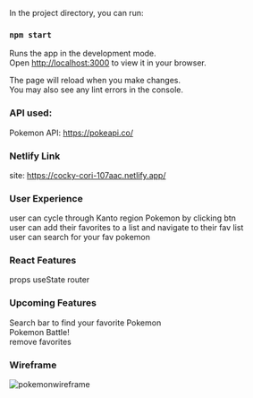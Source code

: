

In the project directory, you can run:

### `npm start`

Runs the app in the development mode.\
Open [http://localhost:3000](http://localhost:3000) to view it in your browser.

The page will reload when you make changes.\
You may also see any lint errors in the console.
### API used:
Pokemon API: https://pokeapi.co/
### Netlify Link
site: https://cocky-cori-107aac.netlify.app/

### User Experience
user can cycle through Kanto region Pokemon by clicking btn<br/>
user can add their favorites to a list and navigate to their fav list<br/>
user can search for your fav pokemon<br>

### React Features
 
 props
 useState
 router

 ### Upcoming Features
Search bar to find your favorite Pokemon<br>
Pokemon Battle! <br>
remove favorites<br>


### Wireframe

![pokemonwireframe](https://user-images.githubusercontent.com/94885352/156048344-dbf8e608-087d-4fb1-bbdb-d0f0d6cfef61.jpg)
